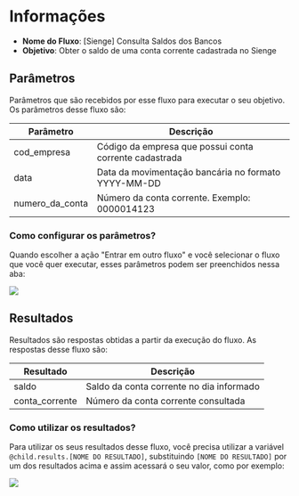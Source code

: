 # Informações

- **Nome do Fluxo**: [Sienge] Consulta Saldos dos Bancos
- **Objetivo**: Obter o saldo de uma conta corrente cadastrada no Sienge

## Parâmetros

Parâmetros que são recebidos por esse fluxo para executar o seu objetivo. Os parâmetros desse fluxo são:

| Parâmetro        | Descrição                                                                                                                                                             |
|------------------|-----------------------------------------------------------|
| cod_empresa      | Código da empresa que possui conta corrente cadastrada    |
| data             | Data da movimentação bancária no formato YYYY-MM-DD        |
| numero_da_conta  | Número da conta corrente. Exemplo: 0000014123             |

### Como configurar os parâmetros?

Quando escolher a ação "Entrar em outro fluxo" e você selecionar o fluxo que você quer executar, esses parâmetros podem ser preenchidos nessa aba:

<img src="https://github.com/weni-ai/hands-on/blob/main/assets/img/parametros.png?raw=true" data-canonical-src="https://github.com/weni-ai/hands-on/blob/main/assets/img/parametros.png?raw=true"/>

## Resultados

Resultados são respostas obtidas a partir da execução do fluxo. As respostas desse fluxo são:

| Resultado      | Descrição                                |
|----------------|------------------------------------------|
| saldo          | Saldo da conta corrente no dia informado |
| conta_corrente | Número da conta corrente consultada      |

### Como utilizar os resultados?

Para utilizar os seus resultados desse fluxo, você precisa utilizar a variável `@child.results.[NOME DO RESULTADO]`, substituindo `[NOME DO RESULTADO]` por um dos resultados acima e assim acessará o seu valor, como por exemplo:

<img src="https://github.com/weni-ai/hands-on/blob/main/assets/img/resultados.png?raw=true" data-canonical-src="https://github.com/weni-ai/hands-on/blob/main/assets/img/resultados.png?raw=true"/>
